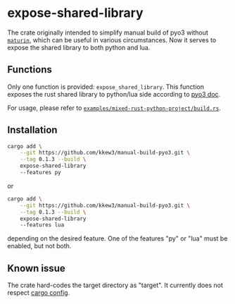 # expose-shared-library

The crate originally intended to simplify manual build of pyo3 without [`maturin`][maturin], which can be useful in various circumstances.
Now it serves to expose the shared library to both python and lua.

## Functions

Only one function is provided: `expose_shared_library`.
This function exposes the rust shared library to python/lua side according to [pyo3 doc][pyo3-doc].

For usage, please refer to [`examples/mixed-rust-python-project/build.rs`](./examples/mixed-rust-python-project/build.rs).

## Installation

```bash
cargo add \
    --git https://github.com/kkew3/manual-build-pyo3.git \
    --tag 0.1.3 --build \
    expose-shared-library
    --features py
```

or

```bash
cargo add \
    --git https://github.com/kkew3/manual-build-pyo3.git \
    --tag 0.1.3 --build \
    expose-shared-library
    --features lua
```

depending on the desired feature.
One of the features "py" or "lua" must be enabled, but not both.

## Known issue

The crate hard-codes the target directory as "target". It currently does not respect [cargo config][build-target-dir].


[maturin]: https://www.maturin.rs
[pyo3-doc]: https://pyo3.rs/v0.22.2/building-and-distribution#manual-builds
[build-target-dir]: https://doc.rust-lang.org/cargo/reference/config.html#buildtarget-dir
